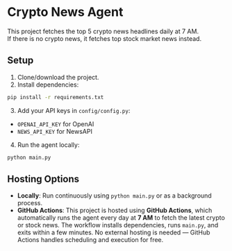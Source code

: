 # Crypto News Agent

This project fetches the top 5 crypto news headlines daily at 7 AM.  
If there is no crypto news, it fetches top stock market news instead.  

## Setup

1. Clone/download the project.
2. Install dependencies:
```bash
pip install -r requirements.txt
```
3. Add your API keys in `config/config.py`:
- `OPENAI_API_KEY` for OpenAI
- `NEWS_API_KEY` for NewsAPI
4. Run the agent locally:
```bash
python main.py
```

## Hosting Options

- **Locally**: Run continuously using `python main.py` or as a background process.
- **GitHub Actions**: This project is hosted using **GitHub Actions**, which automatically runs the agent every day at **7 AM** to fetch the latest crypto or stock news. The workflow installs dependencies, runs `main.py`, and exits within a few minutes. No external hosting is needed — GitHub Actions handles scheduling and execution for free.
